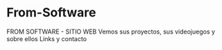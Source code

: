 # From-Software
FROM SOFTWARE - SITIO WEB
Vemos sus proyectos, sus videojuegos y sobre ellos 
Links y contacto
